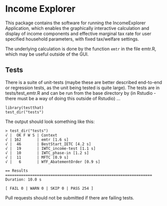 # Income Explorer
This package contains the software for running the IncomeExplorer Application,
which enables the graphically interactive calculation and display of income components and 
effective marginal tax rate for user specified household parameters, with fixed
tax/welfare settings.

The underlying calculation is done by the function `emtr` in the file emtr.R,
which may be useful outside of the GUI.

## Tests
There is a suite of unit-tests (maybe these are better described end-to-end or
regression tests, as the unit being tested is quite large).  The tests are in 
tests/test_emtr.R and can be run from the base directory by (in Rstudio - there 
must be a way of doing this outside of Rstudio) ...

	library(testthat)
	test_dir("tests")

The output should look something like this:

    > test_dir("tests")
    √ |  OK F W S | Context
    √ | 162       | emtr [1.6 s]                                                                             
    √ |  46       | BestStart_IETC [4.2 s]                                                                   
    √ |  19       | IWTC_income-test [1.1 s]                                                                 
    √ |  10       | IWTC_phase-in [1.2 s]                                                                    
    √ |  11       | MFTC [0.9 s]                                                                             
    √ |   6       | WfF_AbatementOrder [0.9 s]                                                               
    
    == Results =================================================================
    Duration: 10.0 s
    
    [ FAIL 0 | WARN 0 | SKIP 0 | PASS 254 ]
			
Pull requests should not be submitted if there are failing tests.
